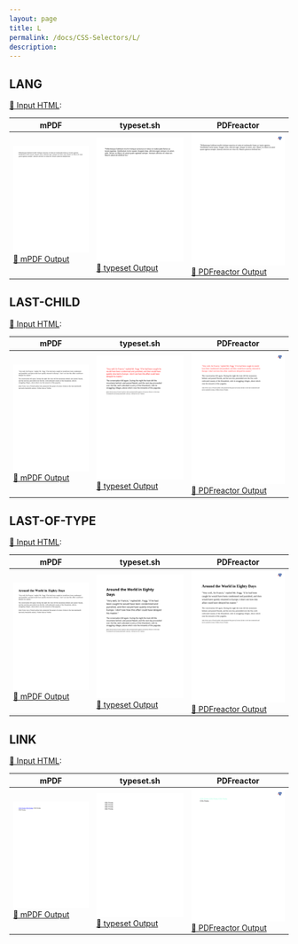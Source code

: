 ```yaml
---
layout: page
title: L
permalink: /docs/CSS-Selectors/L/
description: 
---
```




## LANG

[📄 Input HTML](/html/CSS%20Selectors/L/lang.html):

| mPDF | typeset.sh | PDFreactor |
|---------|---------|---------|
| ![mPDF Preview](mpdf__html_CSS_Selectors_L_lang.html.png) [📕 mPDF Output](mpdf__html_CSS_Selectors_L_lang.html.pdf) | ![typeset Preview](typeset__html_CSS_Selectors_L_lang.html.png) [📕 typeset Output](typeset__html_CSS_Selectors_L_lang.html.pdf) | ![PDFreactor Preview](pdfreactor__html_CSS_Selectors_L_lang.html.png) [📕 PDFreactor Output](pdfreactor__html_CSS_Selectors_L_lang.html.pdf)

## LAST-CHILD

[📄 Input HTML](/html/CSS%20Selectors/L/last-child.html):

| mPDF | typeset.sh | PDFreactor |
|---------|---------|---------|
| ![mPDF Preview](mpdf__html_CSS_Selectors_L_last-child.html.png) [📕 mPDF Output](mpdf__html_CSS_Selectors_L_last-child.html.pdf) | ![typeset Preview](typeset__html_CSS_Selectors_L_last-child.html.png) [📕 typeset Output](typeset__html_CSS_Selectors_L_last-child.html.pdf) | ![PDFreactor Preview](pdfreactor__html_CSS_Selectors_L_last-child.html.png) [📕 PDFreactor Output](pdfreactor__html_CSS_Selectors_L_last-child.html.pdf)

## LAST-OF-TYPE

[📄 Input HTML](/html/CSS%20Selectors/L/last-of-type.html):

| mPDF | typeset.sh | PDFreactor |
|---------|---------|---------|
| ![mPDF Preview](mpdf__html_CSS_Selectors_L_last-of-type.html.png) [📕 mPDF Output](mpdf__html_CSS_Selectors_L_last-of-type.html.pdf) | ![typeset Preview](typeset__html_CSS_Selectors_L_last-of-type.html.png) [📕 typeset Output](typeset__html_CSS_Selectors_L_last-of-type.html.pdf) | ![PDFreactor Preview](pdfreactor__html_CSS_Selectors_L_last-of-type.html.png) [📕 PDFreactor Output](pdfreactor__html_CSS_Selectors_L_last-of-type.html.pdf)

## LINK

[📄 Input HTML](/html/CSS%20Selectors/L/link.html):

| mPDF | typeset.sh | PDFreactor |
|---------|---------|---------|
| ![mPDF Preview](mpdf__html_CSS_Selectors_L_link.html.png) [📕 mPDF Output](mpdf__html_CSS_Selectors_L_link.html.pdf) | ![typeset Preview](typeset__html_CSS_Selectors_L_link.html.png) [📕 typeset Output](typeset__html_CSS_Selectors_L_link.html.pdf) | ![PDFreactor Preview](pdfreactor__html_CSS_Selectors_L_link.html.png) [📕 PDFreactor Output](pdfreactor__html_CSS_Selectors_L_link.html.pdf)


